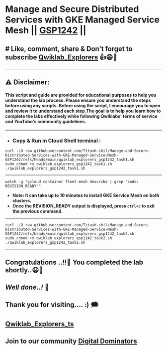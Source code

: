 #  Manage and Secure Distributed Services with GKE Managed Service Mesh || [GSP1242](https://www.cloudskillsboost.google/focuses/89751?parent=catalog) ||

## # Like, comment, share & Don't forget to subscribe [Qwiklab_Explorers](https://youtube.com/@titashshil?si=RgamNu1dc9jVIbJN) 👍😄🤝

---
## ⚠️ **Disclaimer:**
#### This script and guide are provided for educational purposes to help you understand the lab process. Please ensure you understand the steps before using any scripts. Before using the script, I encourage you to open and review it to understand each step.The goal is to help you learn how to complete the labs effectively while following Qwiklabs' terms of service and YouTube's community guidelines.
---

- ### Copy & Run in Cloud Shell terminal :

```
curl -LO raw.githubusercontent.com/Titash-shil/Manage-and-Secure-Distributed-Services-with-GKE-Managed-Service-Mesh-GSP1242/refs/heads/main/qwiklab_explorers_gsp1242_task1.sh
sudo chmod +x qwiklab_explorers_gsp1242_task1.sh
./qwiklab_explorers_gsp1242_task1.sh
```
---

```
watch -g "gcloud container fleet mesh describe | grep 'code: REVISION_READY'"
```
- **Note: It can take up to 10 minutes to install GKE Service Mesh on both clusters.**
- **Once the REVISION_READY output is displayed, press `ctrl+c` to exit the previous command.** 
---

```
curl -LO raw.githubusercontent.com/Titash-shil/Manage-and-Secure-Distributed-Services-with-GKE-Managed-Service-Mesh-GSP1242/refs/heads/main/qwiklab_explorers_gsp1242_task2.sh
sudo chmod +x qwiklab_explorers_gsp1242_task2.sh
./qwiklab_explorers_gsp1242_task2.sh
```

---

## Congratulations ..!!🎉  You completed the lab shortly..😃💯

## *Well done..!* 👏

## Thank you for visiting.... :) 🗯️

## [Qwiklab_Explorers_ts](https://youtube.com/@titashshil?si=RgamNu1dc9jVIbJN)

## Join to our community [Digital Dominators](https://chat.whatsapp.com/J0o1beFGCHfJ8ZHGKjcqkd)
